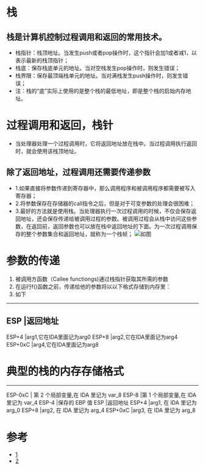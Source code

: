 # 栈
## 栈是计算机控制过程调用和返回的常用技术。
- 栈指针：栈顶地址。当发生push或者pop操作时，这个指针会加1或者减1，以表示最新的栈顶指针；
- 栈底：保存栈底单元的地址。当对空栈发生pop操作时，则发生错误；
- 栈界限：保存最顶端栈单元的地址。当对满栈发生push操作时，则发生错误；
- 注：栈的“底”实际上使用的是整个栈的最低地址，即是整个栈的启始内存地址。

# 过程调用和返回，栈针
- 当处理器处理一个过程调用时，它将返回地址放在栈中。当过程调用执行返回时，就会使用该栈顶地址。
## 除了返回地址，过程调用还需要传递参数
- 1.如果直接将参数传递到寄存器中，那么调用程序和被调用程序都需要被写入寄存器；
- 2.将参数保存在存储器的call指令之后，但是对于可变参数的处理会很困难；
- 3.最好的方法就是使用栈。当处理器执行一次过程调用的时候，不仅会保存返回地址，还会保存传递给被调用过程的参数。被调用过程会从栈中访问这些参数，在返回前，返回参数也可以放在栈中返回地址的下面。为一次过程调用保存的整个参数集合和返回地址，就称为一个栈帧；
![如图](https://images0.cnblogs.com/blog/400807/201411/191152583125010.png)

# 参数的传递
1. 被调用方函数（Callee functiongs)通过栈指针获取其所需的参数
2. 在运行f()函数之前，传递给他的参数将以以下格式存储到内存里：
3. 如下
---------------------------------
ESP	     |返回地址
---------------------------------
ESP+4	   |arg1,它在IDA里面记为arg0
ESP+8	   |arg2,它在IDA里面记为arg4
ESP+0xC	 |arg4,它在IDA里面记为arg8

# 典型的栈的内存存储格式
------------------------------------------------
ESP-0xC	 |  第 2 个局部变量,在 IDA 里记为 var_8
ESP-8	   |第 1 个局部变量,在 IDA 里记为 var_4
ESP-4	   |保存的 EBP 值
ESP	     |返回地址
ESP+4	   |arg1, 在 IDA 里记为 arg_0
ESP+8	   |arg2, 在 IDA 里记为 arg_4
ESP+0xC	 |arg3, 在 IDA 里记为 arg_8

# 参考
- [1](http://blog.csdn.net/ysxiaoer/article/details/8095298)
- [2](https://github.com/DigApis-Michael/ctf_re/blob/master/tutorials/171213_7th.md)
